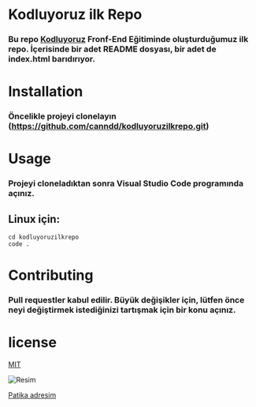 # Kodluyoruz ilk Repo

### Bu repo [Kodluyoruz](https://courses.kodluyoruz.org/) Fronf-End Eğitiminde oluşturduğumuz ilk repo. İçerisinde bir adet README dosyası, bir adet de index.html barıdırıyor.

# Installation

### Öncelikle projeyi clonelayın (https://github.com/canndd/kodluyoruzilkrepo.git)

# Usage 

### Projeyi cloneladıktan sonra Visual Studio Code programında açınız.

## Linux için:

```
cd kodluyoruzilkrepo
code .
```

# Contributing

### Pull requestler kabul edilir. Büyük değişikler için, lütfen önce neyi değiştirmek istediğinizi tartışmak için bir konu açınız.



# license 
[MIT](https://choosealicense.com/licenses/mit/)


![Resim](https://www.kisa.link/PYqA)

[Patika adresim](https://app.patika.dev/cannnd)